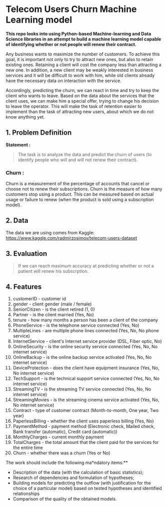 # Telecom Users Churn Machine Learning model

**This repo looks into using Python-based Machine-learning and Data Science libraries in an attempt to build a machine learning model capable of identifying whether or not people will renew their contract.**

Any business wants to maximize the number of customers. To achieve this goal, it is important not only to try to attract new ones, but also to retain existing ones. Retaining a client will cost the company less than attracting a new one. In addition, a new client may be weakly interested in business services and it will be difficult to work with him, while old clients already have the necessary data on interaction with the service.

Accordingly, predicting the churn, we can react in time and try to keep the client who wants to leave. Based on the data about the services that the client uses, we can make him a special offer, trying to change his decision to leave the operator. This will make the task of retention easier to implement than the task of attracting new users, about which we do not know anything yet.

## 1. Problem Definition
**Statement :**
> The task is to analyze the data and predict the churn of users (to identify people who will and will not renew their contract).

### Churn : 

Churn is a measurement of the percentage of accounts that cancel or choose not to renew their subscriptions. Churn is the measure of how many customers stop using a product. This can be measured based on actual usage or failure to renew (when the product is sold using a subscription model).

## 2. Data

The data we are using comes from Kaggle: <br>
https://www.kaggle.com/radmirzosimov/telecom-users-dataset


## 3. Evaluation
> If we can reach maximum accuracy at predicting whether or not a patient will renew his subscrption.
 
## 4. Features

1. customerID - customer id
2. gender - client gender (male / female)
3. SeniorCitizen - is the client retired (1, 0)
4. Partner - is the client married (Yes, No)
5. tenure - how many months a person has been a client of the company
6. PhoneService - is the telephone service connected (Yes, No)
7. MultipleLines - are multiple phone lines connected (Yes, No, No phone service)
8. InternetService - client's Internet service provider (DSL, Fiber optic, No)
9. OnlineSecurity - is the online security service connected (Yes, No, No internet service)
10. OnlineBackup - is the online backup service activated (Yes, No, No internet service)
11. DeviceProtection - does the client have equipment insurance (Yes, No, No internet service)
12. TechSupport - is the technical support service connected (Yes, No, No internet service)
13. StreamingTV - is the streaming TV service connected (Yes, No, No internet service)
14. StreamingMovies - is the streaming cinema service activated (Yes, No, No internet service)
15. Contract - type of customer contract (Month-to-month, One year, Two year)
16. PaperlessBilling - whether the client uses paperless billing (Yes, No)
17. PaymentMethod - payment method (Electronic check, Mailed check, Bank transfer (automatic), Credit card (automatic))
18. MonthlyCharges - current monthly payment
19. TotalCharges - the total amount that the client paid for the services for the entire time
20. Churn - whether there was a churn (Yes or No)
 
The work should include the following ma*ndatory items:**

* Description of the data (with the calculation of basic statistics);
* Research of dependencies and formulation of hypotheses;
* Building models for predicting the outflow (with justification for the choice of a particular model) based on tested hypotheses and identified relationships
* Comparison of the quality of the obtained models.
